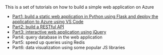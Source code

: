 This is a set of tutorials on how to build a simple web application on Azure

- [Part1: build a static web application in Python using Flask and deploy the application to Azure using VS Code](part1.md)
- [Part2: build a RESTful API](part2.md)
- [Part3: interactive web application using jQuery](part3.md)
- Part4: query database in the web application
- Part5: speed up queries using Redis
- Part6: data visualization using some popular JS libraries



